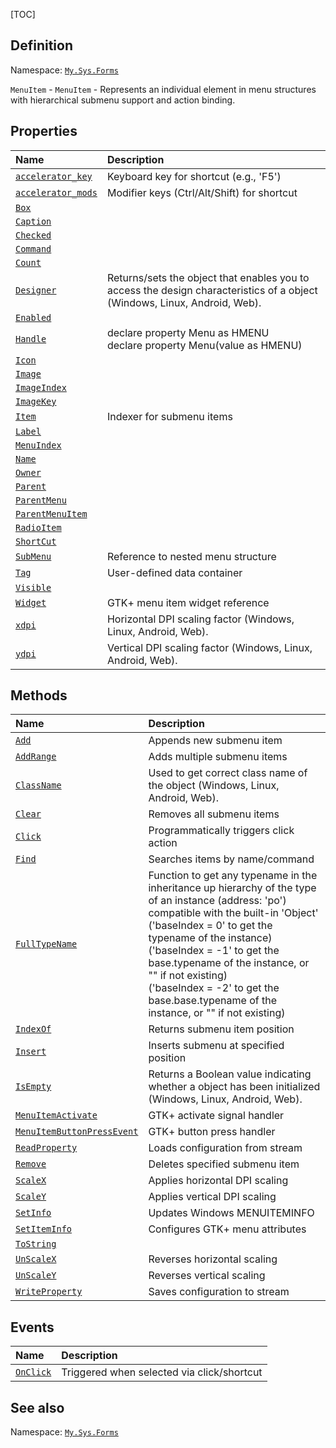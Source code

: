 [TOC]
## Definition
Namespace: [`My.Sys.Forms`](My.Sys.Forms.md)

`MenuItem` - `MenuItem` - Represents an individual element in menu structures with hierarchical submenu support and action binding.

## Properties
|Name|Description|
| :------------ | :------------ |
|[`accelerator_key`]("MenuItem.accelerator_key.md")|Keyboard key for shortcut (e.g., 'F5')|
|[`accelerator_mods`]("MenuItem.accelerator_mods.md")|Modifier keys (Ctrl/Alt/Shift) for shortcut|
|[`Box`]("MenuItem.Box.md")||
|[`Caption`]("MenuItem.Caption.md")||
|[`Checked`]("MenuItem.Checked.md")||
|[`Command`]("MenuItem.Command.md")||
|[`Count`]("MenuItem.Count.md")||
|[`Designer`]("My.Sys.Object.Designer.md")|Returns/sets the object that enables you to access the design characteristics of a object (Windows, Linux, Android, Web).|
|[`Enabled`]("MenuItem.Enabled.md")||
|[`Handle`]("MenuItem.Handle.md")|declare property Menu as HMENU <br> declare property Menu(value as HMENU)|
|[`Icon`]("MenuItem.Icon.md")||
|[`Image`]("MenuItem.Image.md")||
|[`ImageIndex`]("MenuItem.ImageIndex.md")||
|[`ImageKey`]("MenuItem.ImageKey.md")||
|[`Item`]("MenuItem.Item.md")|Indexer for submenu items|
|[`Label`]("MenuItem.Label.md")||
|[`MenuIndex`]("MenuItem.MenuIndex.md")||
|[`Name`]("MenuItem.Name.md")||
|[`Owner`]("MenuItem.Owner.md")||
|[`Parent`]("MenuItem.Parent.md")||
|[`ParentMenu`]("MenuItem.ParentMenu.md")||
|[`ParentMenuItem`]("MenuItem.ParentMenuItem.md")||
|[`RadioItem`]("MenuItem.RadioItem.md")||
|[`ShortCut`]("MenuItem.ShortCut.md")||
|[`SubMenu`]("MenuItem.SubMenu.md")|Reference to nested menu structure|
|[`Tag`]("MenuItem.Tag.md")|User-defined data container|
|[`Visible`]("MenuItem.Visible.md")||
|[`Widget`]("MenuItem.Widget.md")|GTK+ menu item widget reference|
|[`xdpi`]("My.Sys.Object.xdpi.md")|Horizontal DPI scaling factor (Windows, Linux, Android, Web).|
|[`ydpi`]("My.Sys.Object.ydpi.md")|Vertical DPI scaling factor (Windows, Linux, Android, Web).|

## Methods
|Name|Description|
| :------------ | :------------ |
|[`Add`]("MenuItem.Add.md")|Appends new submenu item|
|[`AddRange`]("MenuItem.AddRange.md")|Adds multiple submenu items|
|[`ClassName`]("My.Sys.Object.ClassName.md")|Used to get correct class name of the object (Windows, Linux, Android, Web).|
|[`Clear`]("MenuItem.Clear.md")|Removes all submenu items|
|[`Click`]("MenuItem.Click.md")|Programmatically triggers click action|
|[`Find`]("MenuItem.Find.md")|Searches items by name/command|
|[`FullTypeName`]("My.Sys.Object.FullTypeName.md")|Function to get any typename in the inheritance up hierarchy of the type of an instance (address: 'po') compatible with the built-in 'Object' <br>  ('baseIndex =  0' to get the typename of the instance) <br>  ('baseIndex = -1' to get the base.typename of the instance, or "" if not existing) <br>  ('baseIndex = -2' to get the base.base.typename of the instance, or "" if not existing)|
|[`IndexOf`]("MenuItem.IndexOf.md")|Returns submenu item position|
|[`Insert`]("MenuItem.Insert.md")|Inserts submenu at specified position|
|[`IsEmpty`]("My.Sys.Object.IsEmpty.md")|Returns a Boolean value indicating whether a object has been initialized (Windows, Linux, Android, Web).|
|[`MenuItemActivate`]("MenuItem.MenuItemActivate.md")|GTK+ activate signal handler|
|[`MenuItemButtonPressEvent`]("MenuItem.MenuItemButtonPressEvent.md")|GTK+ button press handler|
|[`ReadProperty`]("MenuItem.ReadProperty.md")|Loads configuration from stream|
|[`Remove`]("MenuItem.Remove.md")|Deletes specified submenu item|
|[`ScaleX`]("My.Sys.Object.ScaleX.md")|Applies horizontal DPI scaling|
|[`ScaleY`]("My.Sys.Object.ScaleY.md")|Applies vertical DPI scaling|
|[`SetInfo`]("MenuItem.SetInfo.md")|Updates Windows MENUITEMINFO|
|[`SetItemInfo`]("MenuItem.SetItemInfo.md")|Configures GTK+ menu attributes|
|[`ToString`]("MenuItem.ToString.md")||
|[`UnScaleX`]("My.Sys.Object.UnScaleX.md")|Reverses horizontal scaling|
|[`UnScaleY`]("My.Sys.Object.UnScaleY.md")|Reverses vertical scaling|
|[`WriteProperty`]("MenuItem.WriteProperty.md")|Saves configuration to stream|
## Events
|Name|Description|
| :------------ | :------------ |
|[`OnClick`]("MenuItem.OnClick.md") |Triggered when selected via click/shortcut|
## See also
Namespace: [`My.Sys.Forms`](My.Sys.Forms.md)
